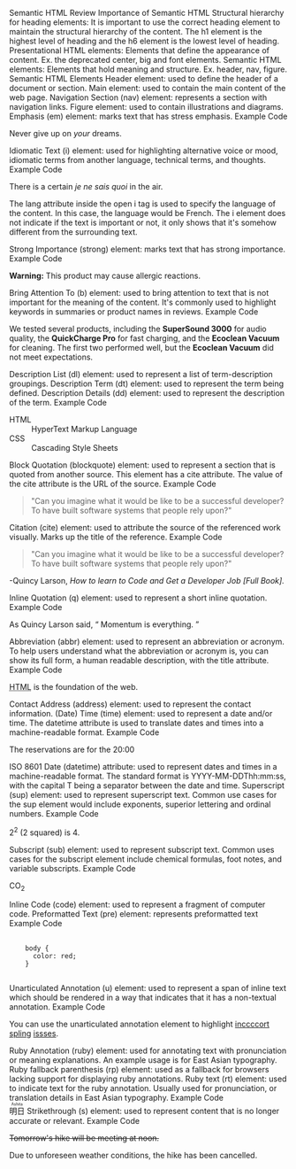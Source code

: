 Semantic HTML Review
Importance of Semantic HTML
Structural hierarchy for heading elements: It is important to use the correct 
heading element to maintain the structural hierarchy of the content. The h1 element is the highest level of heading and the h6 element is the lowest level of heading.
Presentational HTML elements: Elements that define the appearance of content. Ex. the deprecated center, big and font elements.
Semantic HTML elements: Elements that hold meaning and structure. Ex. header, nav, figure.
Semantic HTML Elements
Header element: used to define the header of a document or section.
Main element: used to contain the main content of the web page.
Navigation Section (nav) element: represents a section with navigation links.
Figure element: used to contain illustrations and diagrams.
Emphasis (em) element: marks text that has stress emphasis.
Example Code
<p>
  Never give up on <em>your</em> dreams.
</p>
Idiomatic Text (i) element: used for highlighting alternative voice or mood, idiomatic terms from another language, technical terms, and thoughts.
Example Code
<p>
  There is a certain <i lang="fr">je ne sais quoi</i> in the air.
</p>
The lang attribute inside the open i tag is used to specify the language of the content. In this case, the language would be French. The i element does not indicate if the text is important or not, it only shows that it's somehow different from the surrounding text.

Strong Importance (strong) element: marks text that has strong importance.
Example Code
<p>
  <strong>Warning:</strong> This product may cause allergic reactions.
</p>
Bring Attention To (b) element: used to bring attention to text that is not important for the meaning of the content. It's commonly used to highlight keywords in summaries or product names in reviews.
Example Code
<p>
  We tested several products, including the <b>SuperSound 3000</b> for audio quality, the <b>QuickCharge Pro</b> for fast charging, and the <b>Ecoclean Vacuum</b> for cleaning. The first two performed well, but the <b>Ecoclean Vacuum</b> did not meet expectations.
</p>
Description List (dl) element: used to represent a list of term-description groupings.
Description Term (dt) element: used to represent the term being defined.
Description Details (dd) element: used to represent the description of the term.
Example Code
<dl>
  <dt>HTML</dt>
  <dd>HyperText Markup Language</dd>
  <dt>CSS</dt>
  <dd>Cascading Style Sheets</dd>
</dl>
Block Quotation (blockquote) element: used to represent a section that is quoted from another source. This element has a cite attribute. The value of the cite attribute is the URL of the source.
Example Code
<blockquote cite="https://www.freecodecamp.org/news/learn-to-code-book/">
  "Can you imagine what it would be like to be a successful developer? To have built software systems that people rely upon?"
</blockquote>
Citation (cite) element: used to attribute the source of the referenced work visually. Marks up the title of the reference.
Example Code
<div>
  <blockquote cite="https://www.freecodecamp.org/news/learn-to-code-book/">
    "Can you imagine what it would be like to be a successful developer? To have built software systems that people rely upon?"
  </blockquote>
  <p>
    -Quincy Larson, <cite>How to learn to Code and Get a Developer Job [Full Book].</cite>
  </p>
</div>
Inline Quotation (q) element: used to represent a short inline quotation.
Example Code
<p>
  As Quincy Larson said,
  <q cite="https://www.freecodecamp.org/news/learn-to-code-book/">
    Momentum is everything.
  </q>
</p>
Abbreviation (abbr) element: used to represent an abbreviation or acronym. To help users understand what the abbreviation or acronym is, you can show its full form, a human readable description, with the title attribute.
Example Code
<p>
  <abbr title="HyperText Markup Language">HTML</abbr> is the foundation of the web.
</p>
Contact Address (address) element: used to represent the contact information.
(Date) Time (time) element: used to represent a date and/or time. The datetime attribute is used to translate dates and times into a machine-readable format.
Example Code
<p>
  The reservations are for the <time datetime="20:00">20:00 </time>
</p>
ISO 8601 Date (datetime) attribute: used to represent dates and times in a machine-readable format. The standard format is YYYY-MM-DDThh:mm:ss, with the capital T being a separator between the date and time.
Superscript (sup) element: used to represent superscript text. Common use cases for the sup element would include exponents, superior lettering and ordinal numbers.
Example Code
<p>
  2<sup>2</sup> (2 squared) is 4.
</p>
Subscript (sub) element: used to represent subscript text. Common uses cases for the subscript element include chemical formulas, foot notes, and variable subscripts.
Example Code
<p>
  CO<sub>2</sub>
</p>
Inline Code (code) element: used to represent a fragment of computer code.
Preformatted Text (pre) element: represents preformatted text
Example Code
<pre>
  <code>
    body {
      color: red;
    }
  </code>
</pre>
Unarticulated Annotation (u) element: used to represent a span of inline text which should be rendered in a way that indicates that it has a non-textual annotation.
Example Code
<p>
  You can use the unarticulated annotation element to highlight
  <u>inccccort</u> <u>spling</u> <u>issses</u>.
</p>
Ruby Annotation (ruby) element: used for annotating text with pronunciation or meaning explanations. An example usage is for East Asian typography.
Ruby fallback parenthesis (rp) element: used as a fallback for browsers lacking support for displaying ruby annotations.
Ruby text (rt) element: used to indicate text for the ruby annotation. Usually used for pronunciation, or translation details in East Asian typography.
Example Code
<ruby>
  明日 <rp>(</rp><rt>Ashita</rt><rp>)</rp>
</ruby>
Strikethrough (s) element: used to represent content that is no longer accurate or relevant.
Example Code
<p>
  <s>Tomorrow's hike will be meeting at noon.</s>
</p>
<p>
  Due to unforeseen weather conditions, the hike has been cancelled.
</p>

